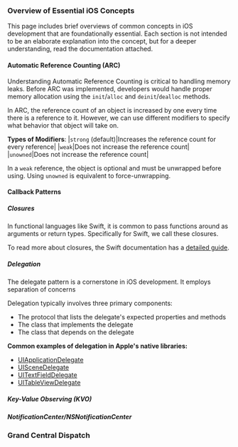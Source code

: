 ### Overview of Essential iOS Concepts
This page includes brief overviews of common concepts in iOS development that are foundationally essential. Each section is not intended to be an elaborate explanation into the concept, but for a deeper understanding, read the documentation attached.

#### Automatic Reference Counting (ARC)
Understanding Automatic Reference Counting is critical to handling memory leaks. Before ARC was implemented, developers would handle proper memory allocation using the ```init```/```alloc``` and ```deinit```/```dealloc``` methods.

In ARC, the reference count of an object is increased by one every time there is a reference to it. However, we can use different modifiers to specify what behavior that object will take on.

**Types of Modifiers**:
|```strong``` (default)|Increases the reference count for every reference|
|```weak```|Does not increase the reference count|
|```unowned```|Does not increase the reference count|

In a ```weak``` reference, the object is optional and must be unwrapped before using. Using ```unowned``` is equivalent to force-unwrapping.

#### Callback Patterns
##### Closures
In functional languages like Swift, it is common to pass functions around as arguments or return types. Specifically for Swift, we call these closures.

To read more about closures, the Swift documentation has a [detailed guide](https://docs.swift.org/swift-book/LanguageGuide/Closures.html).

##### Delegation
The delegate pattern is a cornerstone in iOS development. It employs separation of concerns

Delegation typically involves three primary components:
* The protocol that lists the delegate's expected properties and methods
* The class that implements the delegate
* The class that depends on the delegate

**Common examples of delegation in Apple's native libraries:**
* [UIApplicationDelegate](https://developer.apple.com/documentation/uikit/uiapplicationdelegate)
* [UISceneDelegate](https://developer.apple.com/documentation/uikit/uiscenedelegate)
* [UITextFieldDelegate](https://developer.apple.com/documentation/uikit/uitextfielddelegate)
* [UITableViewDelegate](https://developer.apple.com/documentation/uikit/uitableviewdelegate)

##### Key-Value Observing (KVO)

##### NotificationCenter/NSNotificationCenter

### Grand Central Dispatch